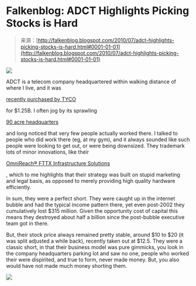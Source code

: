 <!--yml
category: 未分类
date: 2024-05-12 21:26:48
-->

# Falkenblog: ADCT Highlights Picking Stocks is Hard

> 来源：[http://falkenblog.blogspot.com/2010/07/adct-highlights-picking-stocks-is-hard.html#0001-01-01](http://falkenblog.blogspot.com/2010/07/adct-highlights-picking-stocks-is-hard.html#0001-01-01)

[![](img/c67abad518a3134acbd40e363c21613b.png)](https://blogger.googleusercontent.com/img/b/R29vZ2xl/AVvXsEiw7l_btOqwGM_7-JBbXqa32VBUSwnVas4NKyuvhjMt7dEj72ZnXgUt6Vo_9WbFVSZbqTiiPbOmQhsZrNxdbOEQPwU7_2tx-08QynLNQa0Ag1JFB1PL1VGj5wWplqcOYV51FWZ6kg/s1600/adct.jpg)

ADCT is a telecom company headquartered within walking distance of where I live, and it was

[recently purchased by TYCO](http://www.marketwatch.com/story/tyco-to-buy-adc-telecom-for-125b-2010-07-13)

for $1.25B. I often jog by its sprawling

[90 acre headquarters](http://www.hga.com/experience/adc.html)

and long noticed that very few people actually worked there. I talked to people who did work there (eg, at my gym), and it always sounded like such people were looking to get out, or were being downsized. They trademark lots of minor innovations, like their

[OmniReach® FTTX Infrastructure Solutions](http://www.adc.com/us/en/solutions/telco/)

, which to me highlights that their strategy was built on stupid marketing and legal basis, as opposed to merely providing high quality hardware efficiently.

In sum, they were a perfect short. They were caught up in the internet bubble and had the typical income pattern there, yet even post-2002 they cumulatively lost $315 million. Given the opportunity cost of capital this means they destroyed about half a billion since the post-bubble executive team got in there.

But, their stock price always remained pretty stable, around $10 to $20 (it was split adjusted a while back), recently taken out at $12.5\. They were a classic short, in that their business model was pure gimmicks, you look in the company headquarters parking lot and saw no one, people who worked their were dispirited, and true to form, never made money. But, you also would have not made much money shorting them.

[![](img/df795b38f0420a836e190d54c7898dee.png)](https://blogger.googleusercontent.com/img/b/R29vZ2xl/AVvXsEj8TeHw6JQTQVVZQjCpNrsYzcHu4QlQNreeZy12jrbolj7nr4tEjNKr2EdWk21s0F0YgvMVxDWPfPOEJT8NFEMNx9QQwsuuDHIHOSHUNz2glZbJ8e6BDw70Idz0PW3bEJwGOCa8sg/s1600/adct.gif)